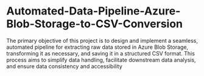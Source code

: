 # Automated-Data-Pipeline-Azure-Blob-Storage-to-CSV-Conversion
The primary objective of this project is to design and implement a seamless, automated pipeline for extracting raw data stored in Azure Blob Storage, transforming it as necessary, and saving it in a structured CSV format. This process aims to simplify data handling, facilitate downstream data analysis, and ensure data consistency and accessibility

